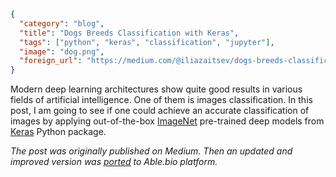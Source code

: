 ```json
{
  "category": "blog",
  "title": "Dogs Breeds Classification with Keras",
  "tags": ["python", "keras", "classification", "jupyter"],
  "image": "dog.png",
  "foreign_url": "https://medium.com/@iliazaitsev/dogs-breeds-classification-with-keras-b1fd0ab5e49c"
}
```

<!--preamble-->

Modern deep learning architectures show quite good results in various fields of
artificial intelligence. One of them is images classification. In this post,
I am going to see if one could achieve an accurate classification of images by
applying out-of-the-box [ImageNet](http://image-net.org/) pre-trained deep
models from [Keras](http://keras.io/) Python package.

_The post was originally published on Medium. Then an updated and improved version
was [ported](https://able.bio/devforfu/identifying-dog-breeds-using-keras--767qpxs)
to Able.bio platform._

<!--more-->
